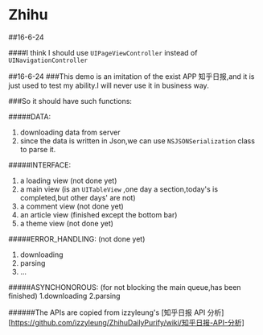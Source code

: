 # Zhihu

##16-6-24

####I think I should use `UIPageViewController` instead of `UINavigationController`


##16-6-24
###This demo is an imitation of the exist APP 知乎日报,and it is just used to test my ability.I will never use it in business way.

###So it should have such functions:

#####DATA:
1. downloading data from server 
2. since the data is written in Json,we can use `NSJSONSerialization` class to parse it.

#####INTERFACE:
1. a loading view (not done yet)
2. a main view (is an `UITableView` ,one day a section,today's is completed,but other days' are not)
3. a comment view (not done yet)
4. an article view (finished except the bottom bar)
5. a theme view (not done yet)

#####ERROR_HANDLING: (not done yet)
1. downloading
2. parsing
3. ...

#####ASYNCHONOROUS: (for not blocking the main queue,has been finished)
1.downloading
2.parsing


######The APIs are copied from izzyleung's [知乎日报 API 分析][https://github.com/izzyleung/ZhihuDailyPurify/wiki/知乎日报-API-分析]


